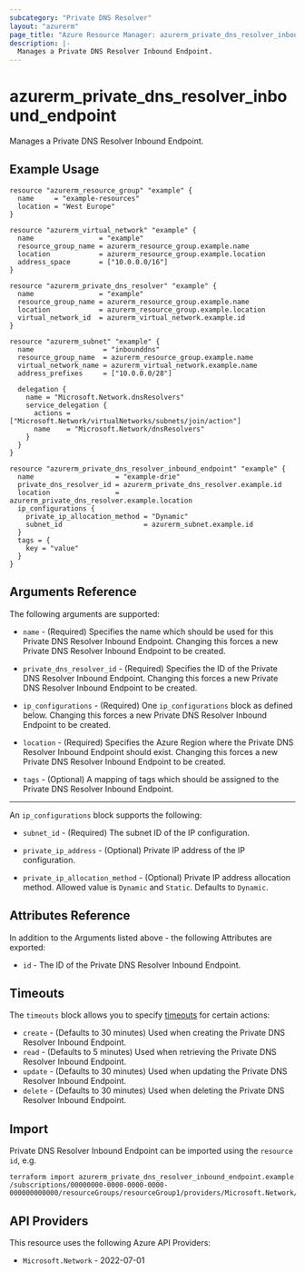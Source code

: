 ```yaml
---
subcategory: "Private DNS Resolver"
layout: "azurerm"
page_title: "Azure Resource Manager: azurerm_private_dns_resolver_inbound_endpoint"
description: |-
  Manages a Private DNS Resolver Inbound Endpoint.
---
```


# azurerm_private_dns_resolver_inbound_endpoint

Manages a Private DNS Resolver Inbound Endpoint.

## Example Usage

```hcl
resource "azurerm_resource_group" "example" {
  name     = "example-resources"
  location = "West Europe"
}

resource "azurerm_virtual_network" "example" {
  name                = "example"
  resource_group_name = azurerm_resource_group.example.name
  location            = azurerm_resource_group.example.location
  address_space       = ["10.0.0.0/16"]
}

resource "azurerm_private_dns_resolver" "example" {
  name                = "example"
  resource_group_name = azurerm_resource_group.example.name
  location            = azurerm_resource_group.example.location
  virtual_network_id  = azurerm_virtual_network.example.id
}

resource "azurerm_subnet" "example" {
  name                 = "inbounddns"
  resource_group_name  = azurerm_resource_group.example.name
  virtual_network_name = azurerm_virtual_network.example.name
  address_prefixes     = ["10.0.0.0/28"]

  delegation {
    name = "Microsoft.Network.dnsResolvers"
    service_delegation {
      actions = ["Microsoft.Network/virtualNetworks/subnets/join/action"]
      name    = "Microsoft.Network/dnsResolvers"
    }
  }
}

resource "azurerm_private_dns_resolver_inbound_endpoint" "example" {
  name                    = "example-drie"
  private_dns_resolver_id = azurerm_private_dns_resolver.example.id
  location                = azurerm_private_dns_resolver.example.location
  ip_configurations {
    private_ip_allocation_method = "Dynamic"
    subnet_id                    = azurerm_subnet.example.id
  }
  tags = {
    key = "value"
  }
}
```

## Arguments Reference

The following arguments are supported:

* `name` - (Required) Specifies the name which should be used for this Private DNS Resolver Inbound Endpoint. Changing this forces a new Private DNS Resolver Inbound Endpoint to be created.

* `private_dns_resolver_id` - (Required) Specifies the ID of the Private DNS Resolver Inbound Endpoint. Changing this forces a new Private DNS Resolver Inbound Endpoint to be created.

* `ip_configurations` - (Required) One `ip_configurations` block as defined below. Changing this forces a new Private DNS Resolver Inbound Endpoint to be created.

* `location` - (Required) Specifies the Azure Region where the Private DNS Resolver Inbound Endpoint should exist. Changing this forces a new Private DNS Resolver Inbound Endpoint to be created.

* `tags` - (Optional) A mapping of tags which should be assigned to the Private DNS Resolver Inbound Endpoint.

---

An `ip_configurations` block supports the following:

* `subnet_id` - (Required) The subnet ID of the IP configuration.

* `private_ip_address` - (Optional) Private IP address of the IP configuration.

* `private_ip_allocation_method` - (Optional) Private IP address allocation method. Allowed value is `Dynamic` and `Static`. Defaults to `Dynamic`.

## Attributes Reference

In addition to the Arguments listed above - the following Attributes are exported:

* `id` - The ID of the Private DNS Resolver Inbound Endpoint.

## Timeouts

The `timeouts` block allows you to specify [timeouts](https://developer.hashicorp.com/terraform/language/resources/configure#define-operation-timeouts) for certain actions:

* `create` - (Defaults to 30 minutes) Used when creating the Private DNS Resolver Inbound Endpoint.
* `read` - (Defaults to 5 minutes) Used when retrieving the Private DNS Resolver Inbound Endpoint.
* `update` - (Defaults to 30 minutes) Used when updating the Private DNS Resolver Inbound Endpoint.
* `delete` - (Defaults to 30 minutes) Used when deleting the Private DNS Resolver Inbound Endpoint.

## Import

Private DNS Resolver Inbound Endpoint can be imported using the `resource id`, e.g.

```shell
terraform import azurerm_private_dns_resolver_inbound_endpoint.example /subscriptions/00000000-0000-0000-0000-000000000000/resourceGroups/resourceGroup1/providers/Microsoft.Network/dnsResolvers/dnsResolver1/inboundEndpoints/inboundEndpoint1
```

## API Providers
<!-- This section is generated, changes will be overwritten -->
This resource uses the following Azure API Providers:

* `Microsoft.Network` - 2022-07-01
